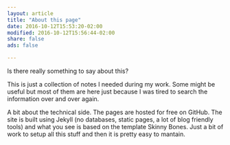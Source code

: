 ```yaml
---
layout: article
title: "About this page"
date: 2016-10-12T15:53:20-02:00
modified: 2016-10-12T15:56:44-02:00
share: false
ads: false

---
```


Is there really something to say about this?

This is just a collection of notes I needed during my work. Some might be useful but most of them are here just because I was 
tired to search the information over and over again.

A bit about the technical side. The pages are hosted for free on GitHub. The site is built using Jekyll (no databases, static 
pages, a lot of blog friendly tools) and what you see is based on the template Skinny Bones. Just a bit of work to setup all this 
stuff and then it is pretty easy to mantain.
